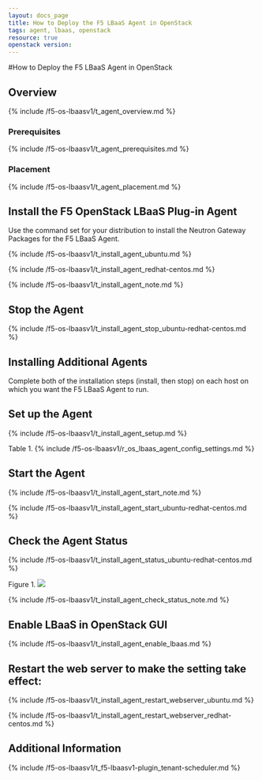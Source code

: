 ```yaml
---
layout: docs_page
title: How to Deploy the F5 LBaaS Agent in OpenStack
tags: agent, lbaas, openstack
resource: true
openstack version: 
---
```


#How to Deploy the F5 LBaaS Agent in OpenStack

## Overview

{% include /f5-os-lbaasv1/t_agent_overview.md %}

### Prerequisites

{% include /f5-os-lbaasv1/t_agent_prerequisites.md %}

### Placement

{% include /f5-os-lbaasv1/t_agent_placement.md %}

## Install the F5 OpenStack LBaaS Plug-in Agent

Use the command set for your distribution to install the Neutron Gateway Packages for the F5 LBaaS Agent.

{% include /f5-os-lbaasv1/t_install_agent_ubuntu.md %}

{% include /f5-os-lbaasv1/t_install_agent_redhat-centos.md %}

{% include /f5-os-lbaasv1/t_install_agent_note.md %}

## Stop the Agent

{% include /f5-os-lbaasv1/t_install_agent_stop_ubuntu-redhat-centos.md %}

## Installing Additional Agents

Complete both of the installation steps \(install, then stop\) on each host on which you want the F5 LBaaS Agent to run.

## Set up the Agent

{% include /f5-os-lbaasv1/t_install_agent_setup.md %}

Table 1.
{% include /f5-os-lbaasv1/r_os_lbaas_agent_config_settings.md %}

## Start the Agent

{% include /f5-os-lbaasv1/t_install_agent_start_note.md %}

{% include /f5-os-lbaasv1/t_install_agent_start_ubuntu-redhat-centos.md %}

## Check the Agent Status

{% include /f5-os-lbaasv1/t_install_agent_status_ubuntu-redhat-centos.md %}

Figure 1. 
<img src="/f5-os-lbaasv1/media/lbaas-agent-status.png"/>

{% include /f5-os-lbaasv1/t_install_agent_check_status_note.md %}

## Enable LBaaS in OpenStack GUI

{% include /f5-os-lbaasv1/t_install_agent_enable_lbaas.md %}

## Restart the web server to make the setting take effect:

{% include /f5-os-lbaasv1/t_install_agent_restart_webserver_ubuntu.md %}

{% include /f5-os-lbaasv1/t_install_agent_restart_webserver_redhat-centos.md %}

## Additional Information

{% include /f5-os-lbaasv1/t_f5-lbaasv1-plugin_tenant-scheduler.md %}


